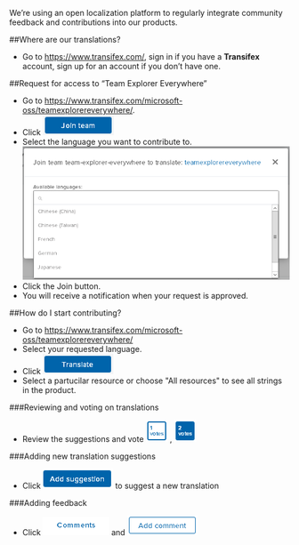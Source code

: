 We’re using an open localization platform to regularly integrate community feedback and contributions into our products.

##Where are our translations? 
* Go to https://www.transifex.com/, sign in if you have a **Transifex** account, sign up for an account if you don’t have one.

##Request for access to “Team Explorer Everywhere”
* Go to https://www.transifex.com/microsoft-oss/teamexplorereverywhere/.
* Click  ![](./img/join.png)
* Select the language you want to contribute to.
![](./img/screenshot.png)
* Click the Join button.
* You will receive a notification when your request is approved.

##How do I start contributing?
* Go to https://www.transifex.com/microsoft-oss/teamexplorereverywhere/
* Select your requested language.
* Click  ![](./img/trans.png)
* Select a partucilar resource or choose "All resources" to see all strings in the product.  

###Reviewing and voting on translations
* Review the suggestions and vote ![](./img/1.png) ,  ![](./img/2.png) 

###Adding new translation suggestions
* Click ![](./img/suggest.png) to suggest a new translation 

###Adding feedback 
* Click ![](./img/comments.png) and ![](./img/addcomment.png)